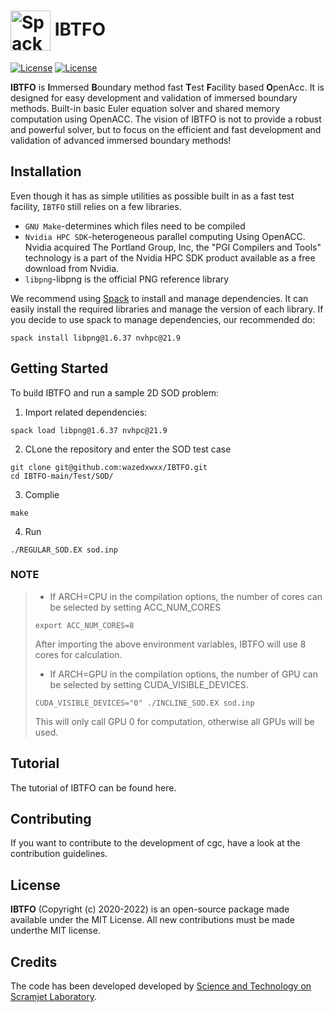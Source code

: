 # <img src="https://github.com/wazedxwxx/IBTFO/blob/main/Share/Logo/logo.svg" width="64" valign="middle" alt="Spack"/> IBTFO 
[![License](https://img.shields.io/badge/github-repo-000.svg?logo=github&labelColor=gray&color=blue)](https://github.com/wazedxwxx/IBTFO/)
[![License](https://img.shields.io/github/license/wazedxwxx/IBTFO)](https://opensource.org/licenses/MIT)

**IBTFO** is **I**mmersed **B**oundary method fast **T**est **F**acility based **O**penAcc. It is designed for easy development and validation of immersed boundary methods. Built-in basic Euler equation solver and shared memory computation using OpenACC.
The vision of IBTFO is not to provide a robust and powerful solver, but to focus on the efficient and fast development and validation of advanced immersed boundary methods!

## Installation
Even though it has as simple utilities as possible built in as a fast test facility, `IBTFO` still relies on a few libraries.
+ `GNU Make`-determines which files need to be compiled
+ `Nvidia HPC SDK`-heterogeneous parallel computing Using OpenACC. Nvidia acquired The Portland Group, Inc, the "PGI Compilers and Tools" technology is a part of the Nvidia HPC SDK product available as a free download from Nvidia. 
+ `libpng`-libpng is the official PNG reference library

We recommend using [Spack](https://github.com/spack/spack)  to install and manage dependencies. It can easily install the required libraries and manage the version of each library.
If you decide to use spack to manage dependencies, our recommended do:
```
spack install libpng@1.6.37 nvhpc@21.9
```
## Getting Started
To build IBTFO and run a sample 2D SOD problem:
1. Import related dependencies:
```
spack load libpng@1.6.37 nvhpc@21.9
```
2. CLone the repository and enter the SOD test case
```
git clone git@github.com:wazedxwxx/IBTFO.git
cd IBTFO-main/Test/SOD/
```
3. Complie
```
make
```
4. Run
```
./REGULAR_SOD.EX sod.inp
```

### NOTE
>+  If ARCH=CPU in the compilation options, the number of cores can be selected by setting ACC_NUM_CORES
>```
>export ACC_NUM_CORES=8 
>```
>After importing the above environment variables, IBTFO will use 8 cores for calculation.
>+  If ARCH=GPU in the compilation options, the number of GPU can be selected by setting CUDA_VISIBLE_DEVICES. 
>```
> CUDA_VISIBLE_DEVICES="0" ./INCLINE_SOD.EX sod.inp 
>```
>This will only call GPU 0 for computation, otherwise all GPUs will be used.

## Tutorial
The tutorial of IBTFO can be found here.


## Contributing
If you want to contribute to the development of cgc, have a look at the contribution guidelines.

## License
**IBTFO** (Copyright (c) 2020-2022) is an open-source package made available under the MIT License.
All new contributions must be made underthe MIT license.

## Credits
The code has been developed developed by [Science and Technology on Scramjet Laboratory](https://english.nudt.edu.cn).
